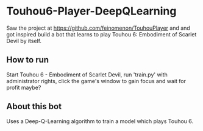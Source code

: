 # Touhou6-Player-DeepQLearning
Saw the project at https://github.com/feinomenon/TouhouPlayer and and got inspired build a bot that learns to play Touhou 6: Embodiment of Scarlet Devil by itself.

How to run
------------
Start Touhou 6 - Embodiment of Scarlet Devil, run 'train.py' with administrator rights, click the game's window to gain focus and wait for profit maybe?

About this bot
-------------
Uses a Deep-Q-Learning algorithm to train a model which plays Touhou 6.
